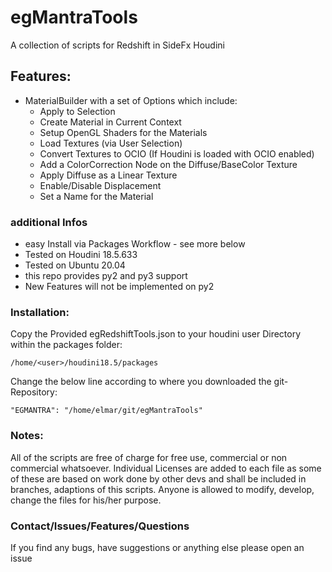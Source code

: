 
# egMantraTools

A collection of scripts for Redshift in SideFx Houdini

## Features:

- MaterialBuilder with a set of Options which include:
  - Apply to Selection
  - Create Material in Current Context
  - Setup OpenGL Shaders for the Materials
  - Load Textures (via User Selection)
  - Convert Textures to OCIO (If Houdini is loaded with OCIO enabled)
  - Add a ColorCorrection Node on the Diffuse/BaseColor Texture
  - Apply Diffuse as a Linear Texture
  - Enable/Disable Displacement
  - Set a Name for the Material

### additional Infos

- easy Install via Packages Workflow - see more below
- Tested on Houdini 18.5.633
- Tested on Ubuntu 20.04
- this repo provides py2 and py3 support
- New Features will not be implemented on py2


### Installation:

Copy the Provided egRedshiftTools.json to your houdini user Directory within the packages folder:

```/home/<user>/houdini18.5/packages```

Change the below line according to where you downloaded the git-Repository:

```"EGMANTRA": "/home/elmar/git/egMantraTools"```


### Notes:

All of the scripts are free of charge for free use, commercial or non commercial whatsoever.  Individual Licenses are added to each file as some of these are based on work done by other devs and shall be included in branches, adaptions of this scripts. Anyone is allowed to modify, develop, change the files for his/her purpose.


### Contact/Issues/Features/Questions

If you find any bugs, have suggestions or anything else please open an issue

